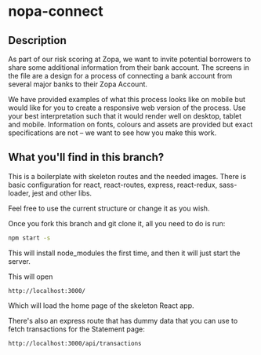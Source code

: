 # nopa-connect

## Description
As part of our risk scoring at Zopa, we want to invite potential borrowers to share some additional information from their bank account. The screens in the file are a design for a process of connecting a bank account from several major banks to their Zopa Account.

We have provided examples of what this process looks like on mobile but would like for you to create a responsive web version of the process. Use your best interpretation such that it would render well on desktop, tablet and mobile. Information on fonts, colours and assets are provided but exact specifications are not – we want to see how you make this work.

## What you'll find in this branch?
This is a boilerplate with skeleton routes and the needed images.
There is basic configuration for react, react-routes, express, react-redux, sass-loader, jest and other libs.

Feel free to use the current structure or change it as you wish. 

Once you fork this branch and git clone it, all you need to do is run:

```sh
npm start -s
```

This will install node_modules the first time, and then it will just start the server.

This will open 
```
http://localhost:3000/ 
```
Which will load the home page of the skeleton React app.

There's also an express route that has dummy data that you can use to fetch transactions for the Statement page:
```
http://localhost:3000/api/transactions
```

